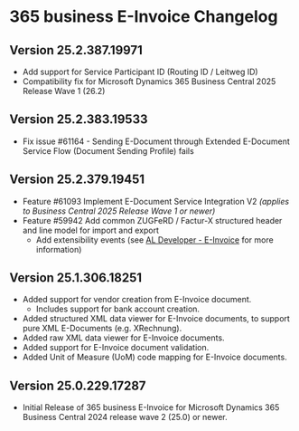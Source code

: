 # 365 business E-Invoice Changelog

## Version 25.2.387.19971

- Add support for Service Participant ID (Routing ID / Leitweg ID)
- Compatibility fix for Microsoft Dynamics 365 Business Central 2025 Release Wave 1 (26.2)

## Version 25.2.383.19533

- Fix issue #61164 - Sending E-Document through Extended E-Document Service Flow (Document Sending Profile) fails

## Version 25.2.379.19451

- Feature #61093 Implement E-Document Service Integration V2 _(applies to Business Central 2025 Release Wave 1 or newer)_
- Feature #59942 Add common ZUGFeRD / Factur-X structured header and line model for import and export
  - Add extensibility events (see [AL Developer - E-Invoice](https://docs.365businessdev.com/al-developer/365businesseinvoice/readme) for more information)

## Version 25.1.306.18251

- Added support for vendor creation from E-Invoice document.
  - Includes support for bank account creation.
- Added structured XML data viewer for E-Invoice documents, to support pure XML E-Documents (e.g. XRechnung).
- Added raw XML data viewer for E-Invoice documents.
- Added support for E-Invoice document validation.
- Added Unit of Measure (UoM) code mapping for E-Invoice documents.

## Version 25.0.229.17287

- Initial Release of 365 business E-Invoice for Microsoft Dynamics 365 Business Central 2024 release wave 2 (25.0) or newer.